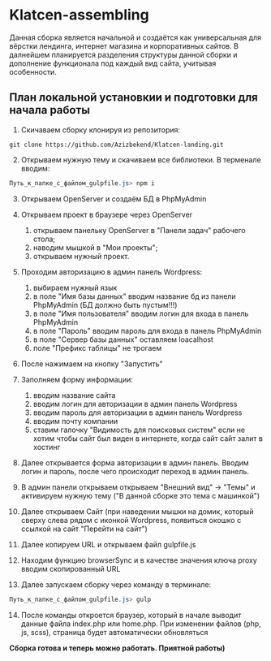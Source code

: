 ﻿# Klatcen-assembling
 Данная сборка является начальной и создаётся как универсальная для вёрстки лендинга, интернет магазина и корпоративных сайтов. В далнейшем планируется разделения структуры данной сборки и дополнение функционала под каждый вид сайта, учитывая особенности.

 ## План локальной установкии и подготовки для начала работы
 
1. Скичаваем сборку клонируя из репозитория:
```Git Bash
git clone https://github.com/Azizbekend/Klatcen-landing.git
```

2. Открываем нужную тему и скачиваем все библиотеки. В терменале вводим:
```powershell
Путь_к_папке_с_файлом_gulpfile.js> npm i
```

3. Открываем OpenServer и создаём БД в PhpMyAdmin
4. Открываем проект в браузере через OpenServer
	1. открываем панельку OpenServer в "Панели задач" рабочего стола; 
	2. наводим мышкой в "Мои проекты";
	3. открываем нужный проект.

5. Проходим авторизацию в админ панель Wordpress:
	1. выбираем нужный язык
	2. в поле "Имя базы данных" вводим название бд из панели PhpMyAdmin (БД должно быть пустым!!!)
	3. в поле "Имя пользователя" вводим логин для входа в панель PhpMyAdmin
	4. в поле "Пароль" вводим пароль для входа в панель PhpMyAdmin
	5. в поле "Сервер базы данных" оставляем loacalhost
	6. поле "Префикс таблицы" не трогаем
6. После нажимаем на кнопку "Запустить"
7. Заполняем форму информации:
	1. вводим название сайта
	2. вводим логин для авторизации в админ панель Wordpress
	3. вводим пароль для авторизации в админ панель Wordpress
	4. вводим почту компании
	5. ставим галочку "Видимость для поисковых систем" если не хотим чтобы сайт был виден в интернете, когда сайт сайт залит в хостинг
8. Далее открывается форма авторизации в админ панель.  Вводим логин  и пароль, после чего происходит переход в админ панель.
9. В админ панели открываем открываем "Внешний вид" -> "Темы" и активируем нужную тему ("В данной сборке это тема с машинкой")
10. Далее открываем Сайт (при наведении мышки на домик, который сверху слева рядом с иконкой Wordpress, появиться окошко с ссылкой на сайт "Перейти на сайт")
11. Далее копируем URL и открываем файл gulpfile.js
12. Находим функцию browserSync и в качестве значения ключа proxy вводим скопированный URL
13. Далее запускаем сборку через команду в терминале:

```PowerShell
Путь_к_папке_с_файлом_gulpfile.js> gulp
```
14. После команды откроется браузер, который в начале выводит данные файла index.php или home.php. При изменении файлов (php, js, scss), страница будет автоматически обновляться


**Сборка готова и теперь можно работать. Приятной работы)**